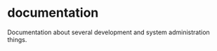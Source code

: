 documentation
=============

Documentation about several development and system administration things.
